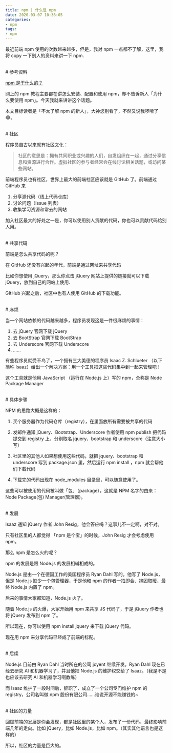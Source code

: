 ```yaml
---
title: npm | 什么是 npm
date: 2020-03-07 10:36:05
categories:
- npm
tags:
- npm
---
```

最近前端 npm 使用的次数越来越多，但是，我对 npm 一点都不了解，这里，我将 copy 一下别人的资料来讲一下 npm.

<!-- more -->

<br/>
# 参考资料
<br/>

[npm 是干什么的？](https://zhuanlan.zhihu.com/p/24357770)


网上的 npm 教程主要都在讲怎么安装、配置和使用 npm，却不告诉新人「为什么要使用 npm」。今天我就来讲讲这个话题。

本文目标读者是「不太了解 npm 的新人」，大神您别看了，不然又说我啰嗦了 😂。

<br/>
# 社区
<br/>

程序员自古以来就有社区文化：

>社区的意思是：拥有共同职业或兴趣的人们，自发组织在一起，通过分享信息和资源进行合作。虚拟社区的参与者经常会在线讨论相关话题，或访问某些网站。

前端程序员也有社区，世界上最大的前端社区应该就是 GitHub 了。前端通过 GitHub 来

1. 分享源代码（线上代码仓库）
2. 讨论问题（Issue 列表）
3. 收集学习资源和常去的网站

加入社区最大的好处之一是，你可以使用别人贡献的代码，你也可以贡献代码给别人用。

<br/>
# 共享代码
<br/>

前端是怎么共享代码的呢？

在 GitHub 还没有兴起的年代，前端是通过网址来共享代码

比如你想使用 jQuery，那么你点击 jQuery 网站上提供的链接就可以下载 jQuery，放到自己的网站上使用.

GItHub 兴起之后，社区中也有人使用 GitHub 的下载功能。

<br/>
# 麻烦
<br/>

当一个网站依赖的代码越来越多，程序员发现这是一件很麻烦的事情：

1. 去 jQuery 官网下载 jQuery
2. 去 BootStrap 官网下载 BootStrap
3. 去 Underscore 官网下载 Underscore
4. ……

有些程序员就受不鸟了，一个拥有三大美德的程序员 Isaac Z. Schlueter （以下简称 Isaaz）给出一个解决方案：用一个工具把这些代码集中到一起来管理吧！

这个工具就是他用 JavaScript （运行在 Node.js 上）写的 npm，全称是 Node Package Manager

<br/>
# 具体步骤
<br/>

NPM 的思路大概是这样的：

1. 买个服务器作为代码仓库（registry），在里面放所有需要被共享的代码

2. 发邮件通知 jQuery、Bootstrap、Underscore 作者使用 npm publish 把代码提交到 registry 上，分别取名 jquery、bootstrap 和 underscore（注意大小写）

3. 社区里的其他人如果想使用这些代码，就把 jquery、bootstrap 和 underscore 写到 package.json 里，然后运行 npm install ，npm 就会帮他们下载代码

4. 下载完的代码出现在 node_modules 目录里，可以随意使用了。

这些可以被使用的代码被叫做「包」（package），这就是 NPM 名字的由来：Node Package(包) Manager(管理器)。

<br/>
# 发展
<br/>

Isaaz 通知 jQuery 作者 John Resig，他会答应吗？这事儿不一定啊，对不对。

只有社区里的人都觉得 「npm 是个宝」的时候，John Resig 才会考虑使用 npm。

那么 npm 是怎么火的呢？

npm 的发展是跟 Node.js 的发展相辅相成的。

Node.js 是由一个在德国工作的美国程序员 Ryan Dahl 写的。他写了 Node.js，但是 Node.js 缺少一个包管理器，于是他和 npm 的作者一拍即合、抱团取暖，最终 Node.js 内置了 npm。

后来的事情大家都知道，Node.js 火了。

随着 Node.js 的火爆，大家开始用 npm 来共享 JS 代码了，于是 jQuery 作者也将 jQuery 发布到 npm 了。

所以现在，你可以使用 npm install jquery 来下载 jQuery 代码。

现在用 npm 来分享代码已经成了前端的标配。

<br/>
# 后续
<br/>

Node.js 目前由 Ryan Dahl 当时所在的公司 joyent 继续开发。Ryan Dahl 现在已经去研究 AI 和机器学习了，并且他把 Node.js 的维护权交给了 Isaaz。（我是不是也应该去研究 AI 和机器学习啊教练）

而 Isaaz 维护了一段时间后，辞职了，成立了一个公司专门维护 npm 的 registry，公司名叫做 npm 股份有限公司……谁说开源不能赚钱的~

<br/>
# 社区的力量
<br/>

回顾前端的发展是你会发现，都是社区里的某个人，发布了一份代码，最终影响前端几年的走向。比如 jQuery，比如 Node.js，比如 npm。（其实其他语言也是这样的）

所以，社区的力量是巨大的。
